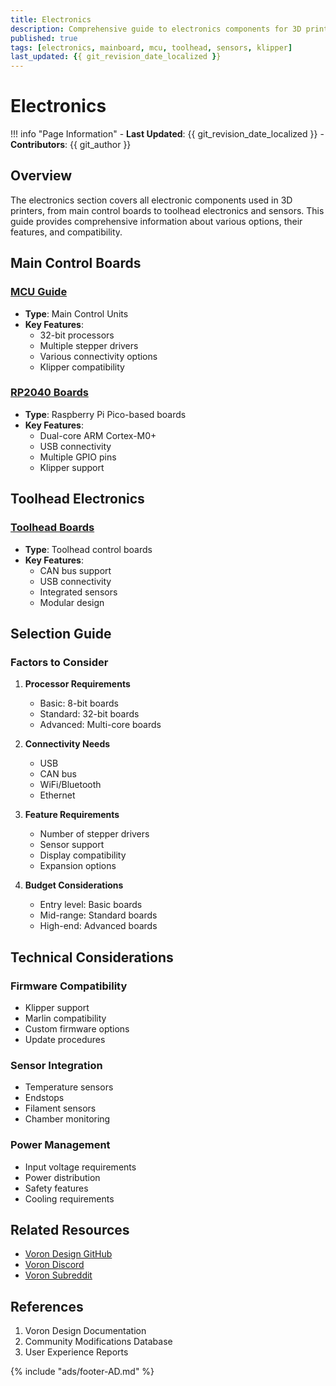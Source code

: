 ```yaml
---
title: Electronics
description: Comprehensive guide to electronics components for 3D printers, including mainboards, toolhead boards, and sensors
published: true
tags: [electronics, mainboard, mcu, toolhead, sensors, klipper]
last_updated: {{ git_revision_date_localized }}
---
```


# Electronics

!!! info "Page Information"
    - **Last Updated**: {{ git_revision_date_localized }}
    - **Contributors**: {{ git_author }}

## Overview
The electronics section covers all electronic components used in 3D printers, from main control boards to toolhead electronics and sensors. This guide provides comprehensive information about various options, their features, and compatibility.

## Main Control Boards

### [MCU Guide](mcu/mcu.md)
- **Type**: Main Control Units
- **Key Features**:
  - 32-bit processors
  - Multiple stepper drivers
  - Various connectivity options
  - Klipper compatibility

### [RP2040 Boards](rp2040.md)
- **Type**: Raspberry Pi Pico-based boards
- **Key Features**:
  - Dual-core ARM Cortex-M0+
  - USB connectivity
  - Multiple GPIO pins
  - Klipper support

## Toolhead Electronics

### [Toolhead Boards](toolhead-boards/)
- **Type**: Toolhead control boards
- **Key Features**:
  - CAN bus support
  - USB connectivity
  - Integrated sensors
  - Modular design

## Selection Guide

### Factors to Consider
1. **Processor Requirements**
   - Basic: 8-bit boards
   - Standard: 32-bit boards
   - Advanced: Multi-core boards

2. **Connectivity Needs**
   - USB
   - CAN bus
   - WiFi/Bluetooth
   - Ethernet

3. **Feature Requirements**
   - Number of stepper drivers
   - Sensor support
   - Display compatibility
   - Expansion options

4. **Budget Considerations**
   - Entry level: Basic boards
   - Mid-range: Standard boards
   - High-end: Advanced boards

## Technical Considerations

### Firmware Compatibility
- Klipper support
- Marlin compatibility
- Custom firmware options
- Update procedures

### Sensor Integration
- Temperature sensors
- Endstops
- Filament sensors
- Chamber monitoring

### Power Management
- Input voltage requirements
- Power distribution
- Safety features
- Cooling requirements

## Related Resources
- [Voron Design GitHub](https://github.com/VoronDesign)
- [Voron Discord](https://discord.gg/voron)
- [Voron Subreddit](https://www.reddit.com/r/voroncorexy)

## References
1. Voron Design Documentation
2. Community Modifications Database
3. User Experience Reports

{% include "ads/footer-AD.md" %}
